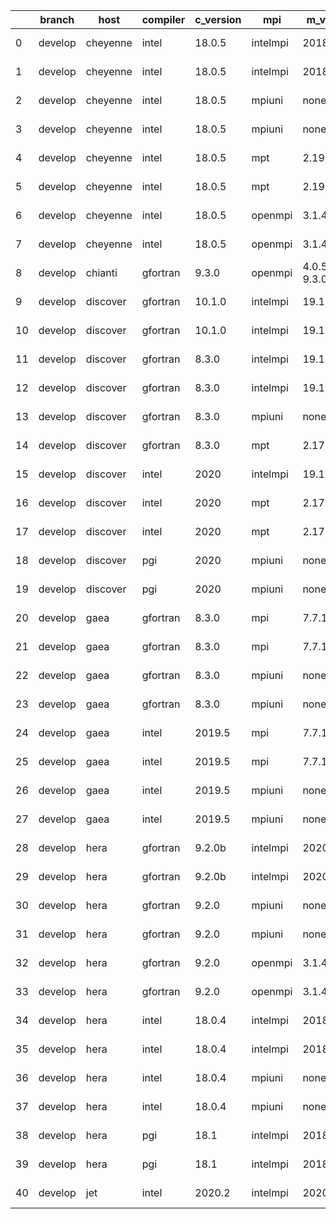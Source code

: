 |    | branch   | host     | compiler   | c_version   | mpi      | m_version       | o_g   | os     | build   | u_pass   |   u_fail | s_pass   | s_fail   | e_pass   | e_fail   | nuopc_pass   | nuopc_fail   | netcdf_c   | netcdf_f   | artifacts_hash                                                                                                 | modified                   |
|----|----------|----------|------------|-------------|----------|-----------------|-------|--------|---------|----------|----------|----------|----------|----------|----------|--------------|--------------|------------|------------|----------------------------------------------------------------------------------------------------------------|----------------------------|
|  0 | develop  | cheyenne | intel      | 18.0.5      | intelmpi | 2018.4.274      | O     | Linux  | Fail    | 4.4.4    |        1 | 13685    | 0        | 49       | 0        | 80           | 0            | 50         | 0          | [artifacts](https://github.com/esmf-org/esmf-test-artifacts-new/tree/e820d1e1ea5461458ecfa1814089a80b8bfa6e7f) | 2022-03-02 23:01:17.537208 |
|  1 | develop  | cheyenne | intel      | 18.0.5      | intelmpi | 2018.4.274      | g     | Linux  | Fail    | 4.4.4    |        1 | 13685    | 0        | 49       | 0        | 80           | 0            | 50         | 0          | [artifacts](https://github.com/esmf-org/esmf-test-artifacts-new/tree/ca044c4ae3cdff7e6640fa924e3272799642ad22) | 2022-03-02 23:01:17.537208 |
|  2 | develop  | cheyenne | intel      | 18.0.5      | mpiuni   | none            | O     | Linux  | Fail    | 4.5.3    |        1 | 12158    | 0        | 8        | 0        | 43           | 0            | 0          | 50         | [artifacts](https://github.com/esmf-org/esmf-test-artifacts-new/tree/b9e65848ae347ad698c4bc45fcefb138a9e3a4e1) | 2022-03-02 23:01:17.537208 |
|  3 | develop  | cheyenne | intel      | 18.0.5      | mpiuni   | none            | g     | Linux  | Fail    | 4.5.3    |        1 | 12158    | 0        | 8        | 0        | 43           | 0            | 0          | 50         | [artifacts](https://github.com/esmf-org/esmf-test-artifacts-new/tree/d73cd12e5a57928ffbc0a629930196e7712eb50f) | 2022-03-02 23:01:17.537208 |
|  4 | develop  | cheyenne | intel      | 18.0.5      | mpt      | 2.19            | O     | Linux  | Fail    | 4.4.4    |        1 | 13685    | 0        | 49       | 0        | 80           | 0            | 50         | 0          | [artifacts](https://github.com/esmf-org/esmf-test-artifacts-new/tree/a7d44285cd0a6f738a85129f8fe7fcbcc7195ebc) | 2022-03-02 23:01:17.537208 |
|  5 | develop  | cheyenne | intel      | 18.0.5      | mpt      | 2.19            | g     | Linux  | Fail    | 4.4.4    |        1 | 13685    | 0        | 49       | 0        | 80           | 0            | 50         | 0          | [artifacts](https://github.com/esmf-org/esmf-test-artifacts-new/tree/5c410c20e503eb5fcd137a87c17eb888a8e84a50) | 2022-03-02 23:01:17.537208 |
|  6 | develop  | cheyenne | intel      | 18.0.5      | openmpi  | 3.1.4           | O     | Linux  | Fail    | 4.4.4    |        1 | 13685    | 0        | 49       | 0        | 80           | 0            | 50         | 0          | [artifacts](https://github.com/esmf-org/esmf-test-artifacts-new/tree/3a44193db033ba6f31dc43e39e690220ec76355a) | 2022-03-02 23:01:17.537208 |
|  7 | develop  | cheyenne | intel      | 18.0.5      | openmpi  | 3.1.4           | g     | Linux  | Fail    | 4.4.4    |        1 | 13685    | 0        | 49       | 0        | 80           | 0            | 50         | 0          | [artifacts](https://github.com/esmf-org/esmf-test-artifacts-new/tree/f74748fcb08665886707a3de6e0d6cf30a5d38d7) | 2022-03-02 23:01:17.537208 |
|  8 | develop  | chianti  | gfortran   | 9.3.0       | openmpi  | 4.0.5-gcc-9.3.0 | O     | Linux  | Fail    | 4.5.3    |        1 | pending  | pending  | pending  | pending  | pending      | pending      | pending    | pending    | [artifacts](https://github.com/esmf-org/esmf-test-artifacts-new/tree/8e9d53fb4f2d96cae11c0bae23579773180797e8) | 2022-03-02 23:01:38.872417 |
|  9 | develop  | discover | gfortran   | 10.1.0      | intelmpi | 19.1.3.304      | O     | Linux  | Fail    |          |        1 | 13670    | 15       | 49       | 0        | 80           | 0            | 50         | 0          | [artifacts](https://github.com/esmf-org/esmf-test-artifacts-new/tree/c0d34e243a8f2480494ccb7c239e4aaa11044cc8) | 2022-03-02 23:02:08.823851 |
| 10 | develop  | discover | gfortran   | 10.1.0      | intelmpi | 19.1.3.304      | g     | Linux  | Fail    |          |        1 | 13670    | 15       | 49       | 0        | 80           | 0            | 50         | 0          | [artifacts](https://github.com/esmf-org/esmf-test-artifacts-new/tree/c0e619cac0ba1ba6659e11103f8f74109290b704) | 2022-03-02 23:02:08.823851 |
| 11 | develop  | discover | gfortran   | 8.3.0       | intelmpi | 19.1.3.304      | O     | Linux  | Fail    |          |        1 | 13670    | 15       | 49       | 0        | 80           | 0            | 50         | 0          | [artifacts](https://github.com/esmf-org/esmf-test-artifacts-new/tree/5e0196715b67a901ab603bfb5d3fdba723b104da) | 2022-03-02 23:02:08.823851 |
| 12 | develop  | discover | gfortran   | 8.3.0       | intelmpi | 19.1.3.304      | g     | Linux  | Fail    |          |        1 | 13670    | 15       | 49       | 0        | 80           | 0            | 50         | 0          | [artifacts](https://github.com/esmf-org/esmf-test-artifacts-new/tree/40738e3bddabe4f765601f0a3f219a4e60a64959) | 2022-03-02 23:02:08.823851 |
| 13 | develop  | discover | gfortran   | 8.3.0       | mpiuni   | none            | O     | Linux  | Fail    |          |        1 | 12158    | 0        | 8        | 0        | 43           | 0            | 0          | 50         | [artifacts](https://github.com/esmf-org/esmf-test-artifacts-new/tree/6a3214af0e619e244fd4e16e67b949eeb461e291) | 2022-03-02 23:02:08.823851 |
| 14 | develop  | discover | gfortran   | 8.3.0       | mpt      | 2.17            | O     | Linux  | Fail    |          |        1 | 13685    | 0        | 49       | 0        | 80           | 0            | 46         | 4          | [artifacts](https://github.com/esmf-org/esmf-test-artifacts-new/tree/a09df942d45420c0d2c31ca1ffea440f9d4345b3) | 2022-03-02 23:02:08.823851 |
| 15 | develop  | discover | intel      | 2020        | intelmpi | 19.1.3.304      | g     | Linux  | Fail    | 4.5.4    |        1 | 13685    | 0        | 49       | 0        | 80           | 0            | 50         | 0          | [artifacts](https://github.com/esmf-org/esmf-test-artifacts-new/tree/2bb69e3cad201e12074e2b993301923fafaf70f1) | 2022-03-02 23:02:08.823851 |
| 16 | develop  | discover | intel      | 2020        | mpt      | 2.17            | O     | Linux  | Fail    | 4.5.4    |        1 | 13685    | 0        | 49       | 0        | 80           | 0            | 50         | 0          | [artifacts](https://github.com/esmf-org/esmf-test-artifacts-new/tree/3a7cc2e006cf0088165c4afdb8b3f014f1b1a2d8) | 2022-03-02 23:02:08.823851 |
| 17 | develop  | discover | intel      | 2020        | mpt      | 2.17            | g     | Linux  | Fail    | 4.5.4    |        1 | 13685    | 0        | 49       | 0        | 80           | 0            | 50         | 0          | [artifacts](https://github.com/esmf-org/esmf-test-artifacts-new/tree/a15cfc56e9bd816d48b78f8f63cd4df93ef436ed) | 2022-03-02 23:02:08.823851 |
| 18 | develop  | discover | pgi        | 2020        | mpiuni   | none            | O     | Linux  | Fail    |          |        1 | 11536    | 622      | 6        | 2        | 40           | 3            | 0          | 50         | [artifacts](https://github.com/esmf-org/esmf-test-artifacts-new/tree/9ab70ac142e1a16b64b5a51862bb452baae5ee90) | 2022-03-02 23:02:08.823851 |
| 19 | develop  | discover | pgi        | 2020        | mpiuni   | none            | g     | Linux  | Fail    |          |        1 | 11536    | 622      | 4        | 4        | 40           | 3            | 0          | 50         | [artifacts](https://github.com/esmf-org/esmf-test-artifacts-new/tree/9dce32284bc86877006d0adfdfff503a2f702d23) | 2022-03-02 23:02:08.823851 |
| 20 | develop  | gaea     | gfortran   | 8.3.0       | mpi      | 7.7.11          | O     | Unicos | Fail    | 4.4.5    |        1 | 13684    | 1        | 49       | 0        | 80           | 0            | 47         | 3          | [artifacts](https://github.com/esmf-org/esmf-test-artifacts-new/tree/cb98d43ef965126a14d9ab2ce4e5f8a8aaeabbc4) | 2022-03-02 23:02:27.832091 |
| 21 | develop  | gaea     | gfortran   | 8.3.0       | mpi      | 7.7.11          | g     | Unicos | Fail    | 4.4.5    |        1 | 13684    | 1        | 49       | 0        | 80           | 0            | 47         | 3          | [artifacts](https://github.com/esmf-org/esmf-test-artifacts-new/tree/f35941f5043a83c5813786bb9c4199ffc9f50bc1) | 2022-03-02 23:02:27.832091 |
| 22 | develop  | gaea     | gfortran   | 8.3.0       | mpiuni   | none            | O     | Unicos | Fail    | 4.4.5    |        1 | 12158    | 0        | 8        | 0        | 43           | 0            | 0          | 50         | [artifacts](https://github.com/esmf-org/esmf-test-artifacts-new/tree/98b9fecf4eb6d53b73a1cc169661fbe588fc3aa0) | 2022-03-02 23:02:27.832091 |
| 23 | develop  | gaea     | gfortran   | 8.3.0       | mpiuni   | none            | g     | Unicos | Fail    | 4.4.5    |        1 | 12158    | 0        | 8        | 0        | 43           | 0            | 0          | 50         | [artifacts](https://github.com/esmf-org/esmf-test-artifacts-new/tree/f9a889ac0e205934b53e3b3d2856af20f8f47044) | 2022-03-02 23:02:27.832091 |
| 24 | develop  | gaea     | intel      | 2019.5      | mpi      | 7.7.11          | O     | Unicos | Fail    | 4.4.5    |        1 | 13670    | 15       | 49       | 0        | 80           | 0            | 47         | 3          | [artifacts](https://github.com/esmf-org/esmf-test-artifacts-new/tree/643b79b7831b42641d4f31e440800d61d8a89dba) | 2022-03-02 23:02:27.832091 |
| 25 | develop  | gaea     | intel      | 2019.5      | mpi      | 7.7.11          | g     | Unicos | Fail    | 4.4.5    |        1 | 13670    | 15       | 49       | 0        | 80           | 0            | 47         | 3          | [artifacts](https://github.com/esmf-org/esmf-test-artifacts-new/tree/d451b1b65667d230cedebb6118bcdddfdc0904ad) | 2022-03-02 23:02:27.832091 |
| 26 | develop  | gaea     | intel      | 2019.5      | mpiuni   | none            | O     | Unicos | Fail    | 4.4.5    |        1 | 12143    | 15       | 8        | 0        | 43           | 0            | 0          | 50         | [artifacts](https://github.com/esmf-org/esmf-test-artifacts-new/tree/e68378f8d26292173d48b50dc0bad5e1b47e170c) | 2022-03-02 23:02:27.832091 |
| 27 | develop  | gaea     | intel      | 2019.5      | mpiuni   | none            | g     | Unicos | Fail    | 4.4.5    |        1 | 12143    | 15       | 8        | 0        | 43           | 0            | 0          | 50         | [artifacts](https://github.com/esmf-org/esmf-test-artifacts-new/tree/70d47618d478a2c5447e6fa19b907429b96f8f9d) | 2022-03-02 23:02:27.832091 |
| 28 | develop  | hera     | gfortran   | 9.2.0b      | intelmpi | 2020            | O     | Linux  | Fail    |          |        1 | 0        | 8807     | 0        | 49       | 0            | 80           | 0          | 50         | [artifacts](https://github.com/esmf-org/esmf-test-artifacts-new/tree/df035ac2c6babc465ee8c910687de65cc91b46a3) | 2022-03-02 23:02:56.007686 |
| 29 | develop  | hera     | gfortran   | 9.2.0b      | intelmpi | 2020            | g     | Linux  | Fail    |          |        1 | 0        | 8807     | 0        | 49       | 0            | 80           | 0          | 50         | [artifacts](https://github.com/esmf-org/esmf-test-artifacts-new/tree/84b7a63696771e0debc1f83d98c52f2e41df350f) | 2022-03-02 23:02:56.007686 |
| 30 | develop  | hera     | gfortran   | 9.2.0       | mpiuni   | none            | O     | Linux  | Fail    | 4.5.2    |        1 | 12158    | 0        | 8        | 0        | 43           | 0            | 0          | 50         | [artifacts](https://github.com/esmf-org/esmf-test-artifacts-new/tree/511eb73841945dbaeb7ab82d47bea184eb91a8e6) | 2022-03-02 23:02:56.007686 |
| 31 | develop  | hera     | gfortran   | 9.2.0       | mpiuni   | none            | g     | Linux  | Fail    | 4.5.2    |        1 | 12158    | 0        | 8        | 0        | 43           | 0            | 0          | 50         | [artifacts](https://github.com/esmf-org/esmf-test-artifacts-new/tree/1fc938533c1543b1587fac77d85065b70cc76c88) | 2022-03-02 23:02:56.007686 |
| 32 | develop  | hera     | gfortran   | 9.2.0       | openmpi  | 3.1.4           | O     | Linux  | Fail    | 4.5.2    |        1 | 13685    | 0        | 49       | 0        | 80           | 0            | 50         | 0          | [artifacts](https://github.com/esmf-org/esmf-test-artifacts-new/tree/dff44ebd7e2eba969e91311371ae9a0a459dd101) | 2022-03-02 23:02:56.007686 |
| 33 | develop  | hera     | gfortran   | 9.2.0       | openmpi  | 3.1.4           | g     | Linux  | Fail    | 4.5.2    |        1 | 13685    | 0        | 49       | 0        | 80           | 0            | 50         | 0          | [artifacts](https://github.com/esmf-org/esmf-test-artifacts-new/tree/ccd9e26328645081c9e3d2b592245cf3b4acacd9) | 2022-03-02 23:02:56.007686 |
| 34 | develop  | hera     | intel      | 18.0.4      | intelmpi | 2018.4.274      | O     | Linux  | Fail    | 4.4.5    |        1 | 13685    | 0        | 49       | 0        | 80           | 0            | 50         | 0          | [artifacts](https://github.com/esmf-org/esmf-test-artifacts-new/tree/9d340b4082dc628262bd89e637a2c21b711ee793) | 2022-03-02 23:02:56.007686 |
| 35 | develop  | hera     | intel      | 18.0.4      | intelmpi | 2018.4.274      | g     | Linux  | Fail    | 4.4.5    |        1 | 13685    | 0        | 49       | 0        | 80           | 0            | 50         | 0          | [artifacts](https://github.com/esmf-org/esmf-test-artifacts-new/tree/0113a8867fa02eaa50218c8912867a77f1e254ba) | 2022-03-02 23:02:56.007686 |
| 36 | develop  | hera     | intel      | 18.0.4      | mpiuni   | none            | O     | Linux  | Fail    | 4.4.5    |        1 | 12158    | 0        | 8        | 0        | 43           | 0            | 0          | 50         | [artifacts](https://github.com/esmf-org/esmf-test-artifacts-new/tree/a1e594fb8930dc35213b0209cfd02e2ef70e2bce) | 2022-03-02 23:02:56.007686 |
| 37 | develop  | hera     | intel      | 18.0.4      | mpiuni   | none            | g     | Linux  | Fail    | 4.4.5    |        1 | 12158    | 0        | 8        | 0        | 43           | 0            | 0          | 50         | [artifacts](https://github.com/esmf-org/esmf-test-artifacts-new/tree/ff014226915640d31445dd940656fd0178e54b59) | 2022-03-02 23:02:56.007686 |
| 38 | develop  | hera     | pgi        | 18.1        | intelmpi | 2018.0.4        | O     | Linux  | Fail    |          |        0 | fail     | fail     | fail     | fail     | fail         | fail         | 0          | 50         | [artifacts](https://github.com/esmf-org/esmf-test-artifacts-new/tree/4a68e8c6f0b50bf1400857d4437a14cdd3441146) | 2022-03-02 23:02:56.007686 |
| 39 | develop  | hera     | pgi        | 18.1        | intelmpi | 2018.0.4        | g     | Linux  | Fail    |          |        0 | fail     | fail     | fail     | fail     | fail         | fail         | 0          | 50         | [artifacts](https://github.com/esmf-org/esmf-test-artifacts-new/tree/f1506edc9f78a405a4c45fe98e90ff83c9fac96a) | 2022-03-02 23:02:56.007686 |
| 40 | develop  | jet      | intel      | 2020.2      | intelmpi | 2020.2          | O     | Linux  | Fail    | 4.4.5    |        1 | 13685    | 0        | 49       | 0        | 80           | 0            | 50         | 0          | [artifacts](https://github.com/esmf-org/esmf-test-artifacts-new/tree/2aaef0c9fba09dfc521aca7cc8af286180d12467) | 2022-03-02 23:03:20.986148 |